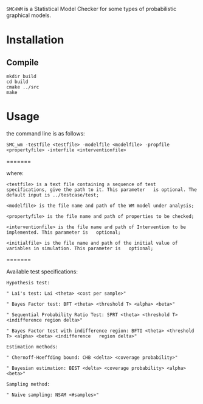 
``SMC4WM`` is a Statistical Model Checker for some types of probabilistic graphical models. 

Installation
============

Compile
-------

    mkdir build
    cd build
    cmake ../src
    make

Usage
=====

the command line is as follows:

    SMC_wm -testfile <testfile> -modelfile <modelfile> -propfile <propertyfile> -interfile <interventionfile>

=======
    

where:

    <testfile> is a text file containing a sequence of test specifications, give the path to it. This parameter   is optional. The default input is ../testcase/test;
    
    <modelfile> is the file name and path of the WM model under analysis;
    
    <propertyfile> is the file name and path of properties to be checked;

    <interventionfile> is the file name and path of Intervention to be implemented. This parameter is   optional;

    <initialfile> is the file name and path of the initial value of variables in simulation. This parameter is   optional;
=======
    
Available test specifications:

    Hypothesis test:
    
    " Lai's test: Lai <theta> <cost per sample>"
    
    " Bayes Factor test: BFT <theta> <threshold T> <alpha> <beta>"
    
    " Sequential Probability Ratio Test: SPRT <theta> <threshold T> <indifference region delta>"
    
    " Bayes Factor test with indifference region: BFTI <theta> <threshold T> <alpha> <beta> <indifference   region delta>"
    
    Estimation methods:
    
    " Chernoff-Hoeffding bound: CHB <delta> <coverage probability>"
    
    " Bayesian estimation: BEST <delta> <coverage probability> <alpha> <beta>"
    
    Sampling method:
    
    " Naive sampling: NSAM <#samples>"
    

